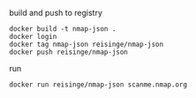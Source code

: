 build and push to registry

```
docker build -t nmap-json .
docker login
docker tag nmap-json reisinge/nmap-json
docker push reisinge/nmap-json
```

run

```
docker run reisinge/nmap-json scanme.nmap.org
```
